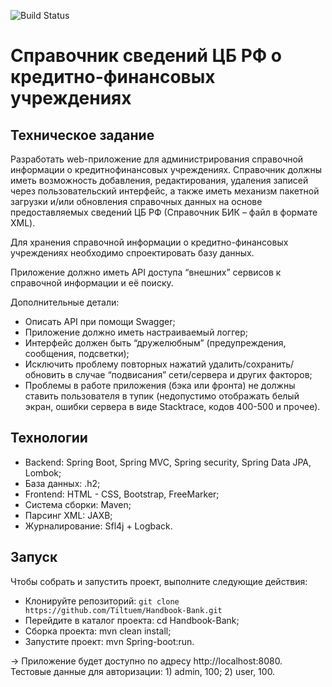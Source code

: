 ![Build Status](https://github.com/Tiltuem/Handbook-Bank/actions/workflows/build.yml/badge.svg)
# Справочник сведений ЦБ РФ о кредитно-финансовых учреждениях

## Техническое задание
Разработать web-приложение для администрирования справочной информации о кредитнофинансовых учреждениях.
Справочник должны иметь возможность добавления, редактирования, удаления записей через
пользовательский интерфейс, а также иметь механизм пакетной загрузки и/или обновления
справочных данных на основе предоставляемых сведений ЦБ РФ (Справочник БИК – файл в формате XML).

Для хранения справочной информации о кредитно-финансовых учреждениях необходимо
спроектировать базу данных.

Приложение должно иметь API доступа “внешних” сервисов к справочной информации и её
поиску.

Дополнительные детали:
* Описать API при помощи Swagger;
* Приложение должно иметь настраиваемый логгер;
* Интерфейс должен быть “дружелюбным” (предупреждения, сообщения, подсветки);
* Исключить проблему повторных нажатий удалить/сохранить/обновить в случае “подвисания”
  сети/сервера и других факторов;
* Проблемы в работе приложения (бэка или фронта) не должны ставить пользователя в тупик
  (недопустимо отображать белый экран, ошибки сервера в виде Stacktrace, кодов 400-500 и
  прочее).

## Технологии
* Backend: Spring Boot, Spring MVC, Spring security, Spring Data JPA, Lombok;
* База данных: .h2;
* Frontend: HTML - CSS, Bootstrap, FreeMarker;
* Система сборки: Maven;
* Парсинг XML: JAXB;
* Журналирование: Sfl4j + Logback.

## Запуск
Чтобы собрать и запустить проект, выполните следующие действия:
* Клонируйте репозиторий: `git clone https://github.com/Tiltuem/Handbook-Bank.git`
* Перейдите в каталог проекта: cd Handbook-Bank;
* Сборка проекта: mvn clean install;
* Запустите проект: mvn Spring-boot:run.

-> Приложение будет доступно по адресу http://localhost:8080. Тестовые данные для авторизации: 1) admin, 100; 2) user, 100.
